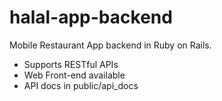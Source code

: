 # halal-app-backend
Mobile Restaurant App backend in Ruby on Rails.

- Supports RESTful APIs
- Web Front-end available
- API docs in public/api_docs